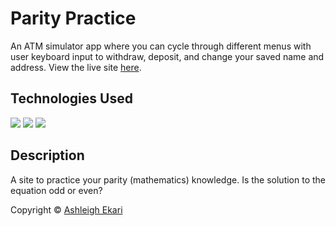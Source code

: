 # Parity Practice

An ATM simulator app where you can cycle through different menus with user keyboard input to withdraw, deposit, and change your saved name and address. View the live site [here](https://aekari.github.io/Parity-Practice/).
## Technologies Used

![](https://img.shields.io/badge/-HTML-black.svg?style=flat-square&logo=html5&colorB=000)
![](https://img.shields.io/badge/-CSS-black.svg?style=flat-square&logo=css3&colorB=000)
![](https://img.shields.io/badge/-JAVASCRIPT-black.svg?style=flat-square&logo=JavaScript&colorB=000)

## Description

A site to practice your parity (mathematics) knowledge. Is the solution to the equation odd or even?

Copyright © [Ashleigh Ekari](https://www.ashleighekari.com)
 
 
